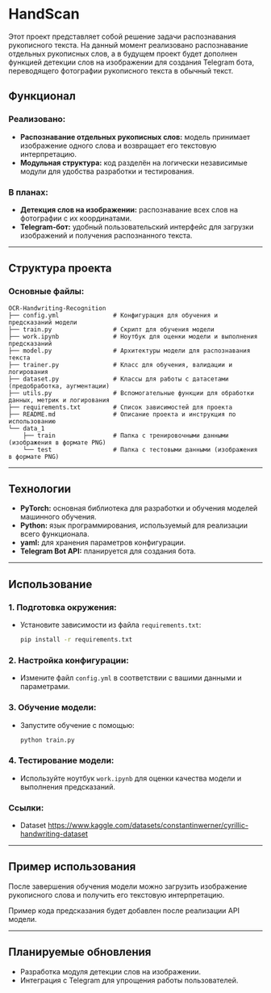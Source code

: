 # HandScan

Этот проект представляет собой решение задачи распознавания рукописного текста. На данный момент реализовано распознавание отдельных рукописных слов, а в будущем проект будет дополнен функцией детекции слов на изображении для создания Telegram бота, переводящего фотографии рукописного текста в обычный текст.

## Функционал
### Реализовано:
- **Распознавание отдельных рукописных слов:** модель принимает изображение одного слова и возвращает его текстовую интерпретацию.
- **Модульная структура:** код разделён на логически независимые модули для удобства разработки и тестирования.

### В планах:
- **Детекция слов на изображении:** распознавание всех слов на фотографии с их координатами.
- **Telegram-бот:** удобный пользовательский интерфейс для загрузки изображений и получения распознанного текста.

---

## Структура проекта
### Основные файлы:
```
OCR-Handwriting-Recognition
├── config.yml               # Конфигурация для обучения и предсказаний модели 
├── train.py                 # Скрипт для обучения модели 
├── work.ipynb               # Ноутбук для оценки модели и выполнения предсказаний 
├── model.py                 # Архитектуры модели для распознавания текста 
├── trainer.py               # Класс для обучения, валидации и логирования 
├── dataset.py               # Классы для работы с датасетами (предобработка, аугментации) 
├── utils.py                 # Вспомогательные функции для обработки данных, метрик и логирования 
├── requirements.txt         # Список зависимостей для проекта 
├── README.md                # Описание проекта и инструкция по использованию 
└── data_1 
    ├── train                # Папка с тренировочными данными (изображения в формате PNG) 
    └── test                 # Папка с тестовыми данными (изображения в формате PNG) 
```
---

## Технологии
- **PyTorch:** основная библиотека для разработки и обучения моделей машинного обучения.
- **Python:** язык программирования, используемый для реализации всего функционала.
- **yaml:** для хранения параметров конфигурации.
- **Telegram Bot API:** планируется для создания бота.

---

## Использование
### 1. Подготовка окружения:
- Установите зависимости из файла `requirements.txt`:
  ```bash
  pip install -r requirements.txt
  ```

### 2. Настройка конфигурации:
- Измените файл `config.yml` в соответствии с вашими данными и параметрами.

### 3. Обучение модели:
- Запустите обучение с помощью:
  ```bash
  python train.py
  ```

### 4. Тестирование модели:
- Используйте ноутбук `work.ipynb` для оценки качества модели и выполнения предсказаний.

### Ссылки:
- Dataset https://www.kaggle.com/datasets/constantinwerner/cyrillic-handwriting-dataset

---

## Пример использования
После завершения обучения модели можно загрузить изображение рукописного слова и получить его текстовую интерпретацию. 

Пример кода предсказания будет добавлен после реализации API модели.

---

## Планируемые обновления
- Разработка модуля детекции слов на изображении.
- Интеграция с Telegram для упрощения работы пользователей.
